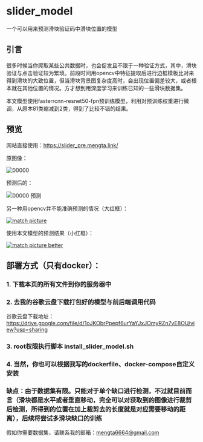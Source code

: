 # slider_model
一个可以用来预测滑块验证码中滑块位置的模型
## 引言
很多时候当你爬取某些公共数据时，也会促发且不限于一种验证方式，其中，滑块验证与点击验证较为繁琐。前段时间用opencv中特征提取后进行边框模板比对来得到滑块的大致位置，但当滑块背景图复杂度高时，会出现位置偏差较大，或者根本就在其他位置的情况。方才想到用深度学习来训练已知的一些滑块数据集。

本文模型使用fasterrcnn-resnet50-fpn预训练模型，利用对预训练权重进行微调，从原本81类缩减到2类，得到了比较不错的结果。

## 预览
网站直接使用：https://slider_pre.mengta.link/

原图像：

![00000](https://imgur.mengta.link/images/2025/05/16/00000.jpeg)

预测后的：

![00000 预测](https://imgur.mengta.link/images/2025/05/16/00000_.png)

另一种用opencv并不能准确预测的情况（大红框）：

[![match picture](https://imgur.mengta.link/images/2025/05/16/match_picture.png)](https://imgur.mengta.link/image/RuTp)

使用本文模型的预测结果（小红框）：

[![match picture better](https://imgur.mengta.link/images/2025/05/16/match_picture_better.png)](https://imgur.mengta.link/image/Rupx)

## 部署方式（只有docker）：
### 1. 下载本页的所有文件到你的服务器中
### 2. 去我的谷歌云盘下载打包好的模型与前后端调用代码
谷歌云盘下载地址：https://drive.google.com/file/d/1oJKObrPpepf6urYaYJxJOmyRZn7vE8OU/view?usp=sharing
### 3. root权限执行脚本 install_slider_model.sh
### 4. 当然，你也可以根据我写的dockerfile、docker-compose自定义安装

### 缺点：由于数据集有限。只能对于单个缺口进行检测，不过就目前而言（滑块都是水平或者垂直移动，完全可以对获取到的图像进行裁剪后检测，所得到的位置在加上裁剪去的长度就是对应需要移动的距离），后续将尝试多滑块缺口的训练


 假如你需要数据集，请联系我的邮箱：mengta6664@gmail.com
